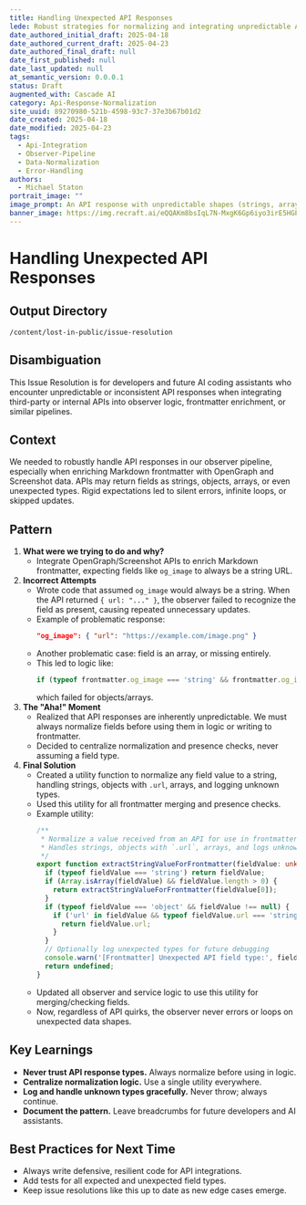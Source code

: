 ```yaml
---
title: Handling Unexpected API Responses
lede: Robust strategies for normalizing and integrating unpredictable API data into observer pipelines and frontmatter logic.
date_authored_initial_draft: 2025-04-18
date_authored_current_draft: 2025-04-23
date_authored_final_draft: null
date_first_published: null
date_last_updated: null
at_semantic_version: 0.0.0.1
status: Draft
augmented_with: Cascade AI
category: Api-Response-Normalization
site_uuid: 89270980-521b-4598-93c7-37e3b67b01d2
date_created: 2025-04-18
date_modified: 2025-04-23
tags:
  - Api-Integration
  - Observer-Pipeline
  - Data-Normalization
  - Error-Handling
authors:
  - Michael Staton
portrait_image: ""
image_prompt: An API response with unpredictable shapes (strings, arrays, objects) being normalized into a clean, structured frontmatter block.
banner_image: https://img.recraft.ai/eQQAKm8bsIqL7N-MxgK6Gp6iyo3irE5HGPBc4lGILZk/rs:fit:2048:1024:0/raw:1/plain/abs://external/images/23640490-329b-49b5-b71c-fd27e5924dc0
---
```


# Handling Unexpected API Responses

## Output Directory
`/content/lost-in-public/issue-resolution`

## Disambiguation
This Issue Resolution is for developers and future AI coding assistants who encounter unpredictable or inconsistent API responses when integrating third-party or internal APIs into observer logic, frontmatter enrichment, or similar pipelines. 

## Context
We needed to robustly handle API responses in our observer pipeline, especially when enriching Markdown frontmatter with OpenGraph and Screenshot data. APIs may return fields as strings, objects, arrays, or even unexpected types. Rigid expectations led to silent errors, infinite loops, or skipped updates.

## Pattern
1. **What were we trying to do and why?**
   - Integrate OpenGraph/Screenshot APIs to enrich Markdown frontmatter, expecting fields like `og_image` to always be a string URL.
2. **Incorrect Attempts**
   - Wrote code that assumed `og_image` would always be a string. When the API returned `{ url: "..." }`, the observer failed to recognize the field as present, causing repeated unnecessary updates.
   - Example of problematic response:
     ```json
     "og_image": { "url": "https://example.com/image.png" }
     ```
   - Another problematic case: field is an array, or missing entirely.
   - This led to logic like:
     ```typescript
     if (typeof frontmatter.og_image === 'string' && frontmatter.og_image.length > 0) { /* present */ }
     ```
     which failed for objects/arrays.
3. **The "Aha!" Moment**
   - Realized that API responses are inherently unpredictable. We must always normalize fields before using them in logic or writing to frontmatter.
   - Decided to centralize normalization and presence checks, never assuming a field type.
4. **Final Solution**
   - Created a utility function to normalize any field value to a string, handling strings, objects with `.url`, arrays, and logging unknown types.
   - Used this utility for all frontmatter merging and presence checks.
   - Example utility:
     ```typescript
     /**
      * Normalize a value received from an API for use in frontmatter.
      * Handles strings, objects with `.url`, arrays, and logs unknown types.
      */
     export function extractStringValueForFrontmatter(fieldValue: unknown): string | undefined {
       if (typeof fieldValue === 'string') return fieldValue;
       if (Array.isArray(fieldValue) && fieldValue.length > 0) {
         return extractStringValueForFrontmatter(fieldValue[0]);
       }
       if (typeof fieldValue === 'object' && fieldValue !== null) {
         if ('url' in fieldValue && typeof fieldValue.url === 'string') {
           return fieldValue.url;
         }
       }
       // Optionally log unexpected types for future debugging
       console.warn('[Frontmatter] Unexpected API field type:', fieldValue);
       return undefined;
     }
     ```
   - Updated all observer and service logic to use this utility for merging/checking fields.
   - Now, regardless of API quirks, the observer never errors or loops on unexpected data shapes.

## Key Learnings
- **Never trust API response types.** Always normalize before using in logic.
- **Centralize normalization logic.** Use a single utility everywhere.
- **Log and handle unknown types gracefully.** Never throw; always continue.
- **Document the pattern.** Leave breadcrumbs for future developers and AI assistants.

## Best Practices for Next Time
- Always write defensive, resilient code for API integrations.
- Add tests for all expected and unexpected field types.
- Keep issue resolutions like this up to date as new edge cases emerge.